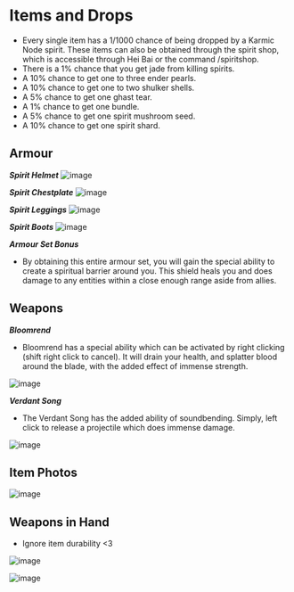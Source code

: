 # Items and Drops

- Every single item has a 1/1000 chance of being dropped by a Karmic Node spirit. These items can also be obtained through the spirit shop, which is accessible through Hei Bai or the command /spiritshop.
- There is a 1% chance that you get jade from killing spirits.
- A 10% chance to get one to three ender pearls.
- A 10% chance to get one to two shulker shells.
- A 5% chance to get one ghast tear.
- A 1% chance to get one bundle.
- A 5% chance to get one spirit mushroom seed.
- A 10% chance to get one spirit shard.

## Armour

***Spirit Helmet***
![image](https://github.com/user-attachments/assets/b3497b3b-fd41-4c2c-a6ea-0b946c241395)

***Spirit Chestplate***
![image](https://github.com/user-attachments/assets/fb5344a1-a2a9-45a6-867c-8dfe922ec962)

***Spirit Leggings***
![image](https://github.com/user-attachments/assets/18291a53-37d4-45fa-9c3e-4e8c31964855)

***Spirit Boots***
![image](https://github.com/user-attachments/assets/a686e494-fa66-4278-b991-8b4d23a8667a)

***Armour Set Bonus***
- By obtaining this entire armour set, you will gain the special ability to create a spiritual barrier around you. This shield heals you and does damage to any entities within a close enough range aside from allies.

## Weapons

***Bloomrend***
- Bloomrend has a special ability which can be activated by right clicking (shift right click to cancel). It will drain your health, and splatter blood around the blade, with the added effect of immense strength.

![image](https://github.com/user-attachments/assets/9729e820-963d-48ae-9e9e-fc6570fd5130)

***Verdant Song***
- The Verdant Song has the added ability of soundbending. Simply, left click to release a projectile which does immense damage.

![image](https://github.com/user-attachments/assets/de131831-a3a3-4d14-893d-c28cee089218)

## Item Photos

![image](https://github.com/user-attachments/assets/7b7b1699-e303-45b3-a1b3-63a79180b609)

## Weapons in Hand
- Ignore item durability <3
  
![image](https://github.com/user-attachments/assets/e0e8a738-2e4a-4150-b14a-b5a9d15f0b8a)

![image](https://github.com/user-attachments/assets/16a541b4-ccdc-48fb-a60c-8a9f9239904f)

